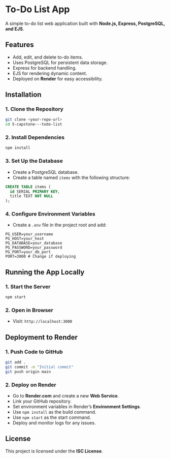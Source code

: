 # To-Do List App

A simple to-do list web application built with **Node.js, Express, PostgreSQL, and EJS**.

## Features
- Add, edit, and delete to-do items.
- Uses PostgreSQL for persistent data storage.
- Express for backend handling.
- EJS for rendering dynamic content.
- Deployed on **Render** for easy accessibility.

## Installation

### 1. Clone the Repository
```sh
git clone <your-repo-url>
cd 5-capstone---todo-list
```

### 2. Install Dependencies
```sh
npm install
```

### 3. Set Up the Database
- Create a PostgreSQL database.
- Create a table named `items` with the following structure:

```sql
CREATE TABLE items (
  id SERIAL PRIMARY KEY,
  title TEXT NOT NULL
);
```

### 4. Configure Environment Variables
- Create a `.env` file in the project root and add:

```env
PG_USER=your_username
PG_HOST=your_host
PG_DATABASE=your_database
PG_PASSWORD=your_password
PG_PORT=your_db_port
PORT=3000 # Change if deploying
```

## Running the App Locally

### 1. Start the Server
```sh
npm start
```

### 2. Open in Browser
- Visit: `http://localhost:3000`

## Deployment to Render
### 1. Push Code to GitHub
```sh
git add .
git commit -m "Initial commit"
git push origin main
```

### 2. Deploy on Render
- Go to **Render.com** and create a new **Web Service**.
- Link your GitHub repository.
- Set environment variables in Render’s **Environment Settings**.
- Use `npm install` as the build command.
- Use `npm start` as the start command.
- Deploy and monitor logs for any issues.

## License
This project is licensed under the **ISC License**.
